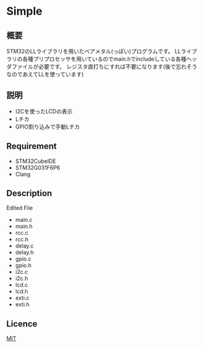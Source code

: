 # Simple

## 概要
STM32のLLライブラリを用いたベアメタル(っぽい)プログラムです。
LLライブラリの各種プリプロセッサを用いているのでmain.hでincludeしている各種ヘッダファイルが必要です。
レジスタ直打ちにすれば不要になります(後で忘れそうなのであえてLLを使っています)

## 説明
* I2Cを使ったLCDの表示
* Lチカ
* GPIO割り込みで手動Lチカ

## Requirement
* STM32CubeIDE
* STM32G031F6P6
* Clang

## Description
Edited File
* main.c
* main.h
* rcc.c
* rcc.h
* delay.c
* delay.h
* gpio.c
* gpio.h
* i2c.c
* i2c.h
* lcd.c
* lcd.h
* exti.c
* exti.h

## Licence
[MIT](https://github.com/wataoxp/Radio/blob/main/LICENSE)


